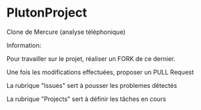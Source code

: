 # PlutonProject
Clone de Mercure (analyse téléphonique)

Information:

Pour travailler sur le projet, réaliser un FORK de ce dernier.

Une fois les modifications effectuées, proposer un PULL Request

La rubrique "Issues" sert à pousser les problemes détectés 

La rubrique "Projects" sert à définir les tâches en cours


